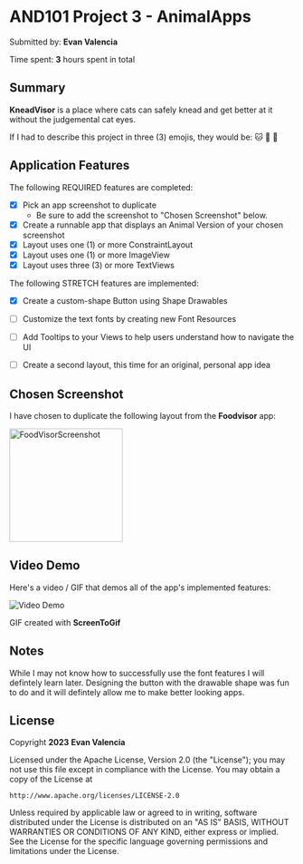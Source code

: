 <!-- (This is a comment) INSTRUCTIONS: Go through this page and fill out any **bolded** entries with their correct values.-->

# AND101 Project 3 - AnimalApps

Submitted by: **Evan Valencia**

Time spent: **3** hours spent in total

## Summary

**KneadVisor** is a place where cats can safely knead and get better at it without the judgemental cat eyes.

If I had to describe this project in three (3) emojis, they would be: :cat: :baguette_bread: :partying_face:

## Application Features

<!-- (This is a comment) Please be sure to change the [ ] to [x] for any features you completed.  If a feature is not checked [x], you might miss the points for that item! -->

The following REQUIRED features are completed:

- [X] Pick an app screenshot to duplicate
  - Be sure to add the screenshot to "Chosen Screenshot" below.
- [X] Create a runnable app that displays an Animal Version of your chosen screenshot
- [X] Layout uses one (1) or more ConstraintLayout
- [X] Layout uses one (1) or more ImageView
- [X] Layout uses three (3) or more TextViews

The following STRETCH features are implemented:

- [X] Create a custom-shape Button using Shape Drawables
- [ ] Customize the text fonts by creating new Font Resources
- [ ] Add Tooltips to your Views to help users understand how to navigate the UI
- [ ] Create a second layout, this time for an original, personal app idea


## Chosen Screenshot

I have chosen to duplicate the following layout from the **Foodvisor** app:

<img src='http://i.imgur.com/IOUbg0P.gif' title='FoodVisorScreenshot' width='200'/>

## Video Demo

Here's a video / GIF that demos all of the app's implemented features:

<img src='http://i.imgur.com/Pq472n3.gif' title='Video Demo' width=''/>

GIF created with **ScreenToGif**

<!-- Recommended tools:
- [Kap](https://getkap.co/) for macOS
- [ScreenToGif](https://www.screentogif.com/) for Windows
- [peek](https://github.com/phw/peek) for Linux. -->

## Notes

While I may not know how to successfully use the font features I will defintely learn later. Designing the button with the drawable shape was fun
to do and it will defintely allow me to make better looking apps. 

## License

Copyright **2023** **Evan Valencia**

Licensed under the Apache License, Version 2.0 (the "License");
you may not use this file except in compliance with the License.
You may obtain a copy of the License at

    http://www.apache.org/licenses/LICENSE-2.0

Unless required by applicable law or agreed to in writing, software
distributed under the License is distributed on an "AS IS" BASIS,
WITHOUT WARRANTIES OR CONDITIONS OF ANY KIND, either express or implied.
See the License for the specific language governing permissions and
limitations under the License.

